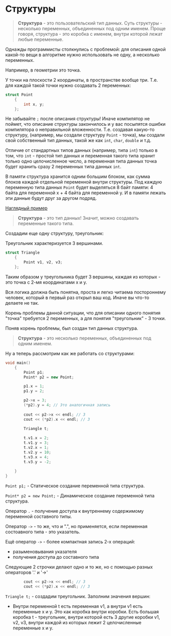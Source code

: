 # Структуры

> **Структура** - это пользовательский тип данных.
Суть структуры - несколько переменных, объединенных под одним именем.
Проще говоря, структура - это коробка с именем, внутри которой лежат любые переменные.

Однажды программисты столкнулись с проблемой: для описания одной какой-то вещи в алгоритме нужно использовать не одну, а несколько переменных. 
     
Например, в геометрии это точка. 

У точки на плоскости 2 координаты, в пространстве вообще три. Т.е. для каждой такой точки нужно создавать 2 переменных:

```c++
struct Point
    {
        int x, y;
    };
```
Не забывайте `;` после описания структуры!
Иначе компилятор не поймет, что описание структуры закончилось и у вас посыпятся ошибки компилятора о неправильной вложенности.
Т.е. создавая какую-то структуру, (например, мы создали структуру `Point` - точка), мы создали свой собственный тип данных, такой же как `int`, `char`, `double` и т.д.

Отличие от стандартных типов данных (например, типа `int`) только в том, что `int` - простой тип данных и переменная такого типа хранит только одно целочисленное число, а переменная типа данных точка будет хранить сразу 2 переменных типа данных `int`.

В памяти структура хранится одним большим блоком, как сумма блоков каждой отдельной переменной внутри структуры.
Под каждую переменную типа данных `Point` будет выделяться 8 байт памяти: 4 байта для переменной x + 4 байта для переменной y. И в памяти лежать эти данные будут друг за другом подряд.

[Наглядный пример](https://github.com/MrKaspersky/StudentCpp-wiki/tree/patch-3/illustr/Point.png)
 

> **Структура** - это тип данных! Значит, можно создавать переменные такого типа.
     
Создадим еще одну структуру, треугольник:

Треугольник характеризуется 3 вершинами.
```c++
struct Triangle
    {
        Point v1, v2, v3;
    };
```
Таким образом у треугольника будет 3 вершины, каждая из которых - это точка с 2-мя координатами x и y.

Вся логика должна быть понятна, проста и легко читаема постороннему человек, который в первый раз открыл ваш код. Иначе вы что-то делаете не так.
     
Корень проблемы данной ситуации, что для описании одного понятия "точка" требуется 2 переменных, а для понятия "треугольник" - 3 точки.
     
Поняв корень проблемы, был создан тип данных структура.

> **Структура** - это несколько переменных, объединенных под одним именем.

Ну а теперь рассмотрим как же работать со структурами:
```c++
void main()
    {
        Point p1;
        Point* p2 = new Point;

        p1.x = 1;
        p1.y = 2;

        p2->x = 3;
        (*p2).y = 4; // Это аналогичная запись 
    
        cout << p2->x << endl; // 3
        cout << (*p2).x << endl; // 3

        Triangle t;
       
        t.v1.x = 2; 
        t.v1.y = 3;
        t.v2.x = 1;
        t.v2.y = 10;
        t.v3.x = 4;
        t.v3.y = -2;
        
    }
}
```
`Point p1;` - Статическое создание переменной типа структура.

`Point* p2 = new Point;` - Динамическое создание переменной типа структура.

Оператор `.` - получение доступа к внутреннему содержимому переменной составного типы.

Оператор `->` - то же, что и ".", но применяется, если переменная состоавного типа - это указатель.

Ещё оператор `->` - более компактная запись 2-х операций: 

   * разыменовывания указателя 
   * получения доступа до составного типа
   
Следующие 2 строчки делают одно и то же, но с помощью разных операторов '.' и '->'
```c++
        cout << p2->x << endl; // 3
        cout << (*p2).x << endl; // 3
```
 `Triangle t;` - создадим треугольник.
Заполним значения вершин:
* Внутри переменной t есть переменная v1, а внутри v1 есть переменные x и y.
 Это как коробка внутри коробки. 
Есть большая коробка t - треугольник, внутри которой есть 3 другие коробки v1, v2, v3, внутри каждой из которых лежит 2 целочисленные переменные x и y.
